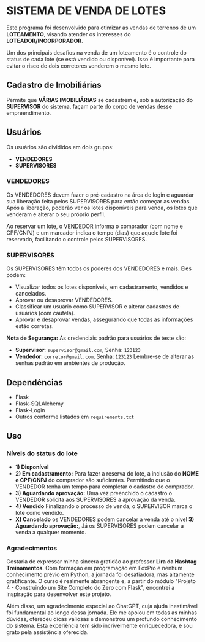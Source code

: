 # SISTEMA DE VENDA DE LOTES

Este programa foi desenvolvido para otimizar as vendas de terrenos de um **LOTEAMENTO**, visando atender os interesses do **LOTEADOR/INCORPORADOR**.

Um dos principais desafios na venda de um loteamento é o controle do status de cada lote (se está vendido ou disponível). Isso é importante para evitar o risco de dois corretores venderem o mesmo lote.

## Cadastro de Imobiliárias
Permite que **VÁRIAS IMOBILIÁRIAS** se cadastrem e, sob a autorização do **SUPERVISOR** do sistema, façam parte do corpo de vendas desse empreendimento.

## Usuários
Os usuários são divididos em dois grupos:
- **VENDEDORES**
- **SUPERVISORES**

### VENDEDORES
Os VENDEDORES devem fazer o pré-cadastro na área de login e aguardar sua liberação feita pelos SUPERVISORES para então começar as vendas. Após a liberação, poderão ver os lotes disponíveis para venda, os lotes que venderam e alterar o seu próprio perfil.

Ao reservar um lote, o VENDEDOR informa o comprador (com nome e CPF/CNPJ) e um marcador indica o tempo (dias) que aquele lote foi reservado, facilitando o controle pelos SUPERVISORES.

### SUPERVISORES
Os SUPERVISORES têm todos os poderes dos VENDEDORES e mais. Eles podem:
- Visualizar todos os lotes disponíveis, em cadastramento, vendidos e cancelados.
- Aprovar ou desaprovar VENDEDORES.
- Classificar um usuário como SUPERVISOR e alterar cadastros de usuários (com cautela).
- Aprovar e desaprovar vendas, assegurando que todas as informações estão corretas.

**Nota de Segurança:** As credenciais padrão para usuários de teste são:
- **Supervisor**: `supervisor@gmail.com`, Senha: `123123`
- **Vendedor**: `corretor@gmail.com`, Senha: `123123`
Lembre-se de alterar as senhas padrão em ambientes de produção.

## Dependências
- Flask
- Flask-SQLAlchemy
- Flask-Login
- Outros conforme listados em `requirements.txt`

## Uso

### Níveis do status do lote
- **1) Disponível**
- **2) Em cadastramento:** Para fazer a reserva do lote, a inclusão do **NOME e CPF/CNPJ** do comprador são suficientes. Permitindo que o VENDEDOR tenha um tempo para completar o cadastro do comprador. 
- **3) Aguardando aprovação:** Uma vez preenchido o cadastro o VENDEDOR solicita aos SUPERVISORES a aprovação da venda. 
- **4) Vendido** Finalizando o processo de venda, o SUPERVISOR marca o lote como vendido.
- **X) Cancelado** os VENDEDORES podem cancelar a venda até o nivel **3) Aguardando aprovação:**, Já os SUPERVISORES podem cancelar a venda a qualquer momento.


### Agradecimentos
Gostaria de expressar minha sincera gratidão ao professor **Lira da Hashtag Treinamentos**. Com formação em programação em FoxPro e nenhum conhecimento prévio em Python, a jornada foi desafiadora, mas altamente gratificante. O curso é realmente abrangente e, a partir do módulo "Projeto 4 - Construindo um Site Completo do Zero com Flask", encontrei a inspiração para desenvolver este projeto.

Além disso, um agradecimento especial ao ChatGPT, cuja ajuda inestimável foi fundamental ao longo dessa jornada. Ele me apoiou em todas as minhas dúvidas, ofereceu dicas valiosas e demonstrou um profundo conhecimento do sistema. Esta experiência tem sido incrivelmente enriquecedora, e sou grato pela assistência oferecida.  
